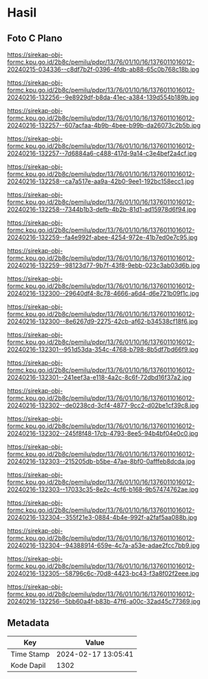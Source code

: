 # Hasil

## Foto C Plano

https://sirekap-obj-formc.kpu.go.id/2b8c/pemilu/pdpr/13/76/01/10/16/1376011016012-20240215-034336--c8df7b2f-0396-4fdb-ab88-65c0b768c18b.jpg

https://sirekap-obj-formc.kpu.go.id/2b8c/pemilu/pdpr/13/76/01/10/16/1376011016012-20240216-132256--9e8929df-b8da-41ec-a384-139d554b189b.jpg

https://sirekap-obj-formc.kpu.go.id/2b8c/pemilu/pdpr/13/76/01/10/16/1376011016012-20240216-132257--607acfaa-4b9b-4bee-b99b-da26073c2b5b.jpg

https://sirekap-obj-formc.kpu.go.id/2b8c/pemilu/pdpr/13/76/01/10/16/1376011016012-20240216-132257--7d6884a6-c488-417d-9a14-c3e4bef2a4cf.jpg

https://sirekap-obj-formc.kpu.go.id/2b8c/pemilu/pdpr/13/76/01/10/16/1376011016012-20240216-132258--ca7a517e-aa9a-42b0-9ee1-192bc158ecc1.jpg

https://sirekap-obj-formc.kpu.go.id/2b8c/pemilu/pdpr/13/76/01/10/16/1376011016012-20240216-132258--7344b1b3-defb-4b2b-81d1-ad15978d6f94.jpg

https://sirekap-obj-formc.kpu.go.id/2b8c/pemilu/pdpr/13/76/01/10/16/1376011016012-20240216-132259--fa4e992f-abee-4254-972e-41b7ed0e7c95.jpg

https://sirekap-obj-formc.kpu.go.id/2b8c/pemilu/pdpr/13/76/01/10/16/1376011016012-20240216-132259--98123d77-9b7f-43f8-9ebb-023c3ab03d6b.jpg

https://sirekap-obj-formc.kpu.go.id/2b8c/pemilu/pdpr/13/76/01/10/16/1376011016012-20240216-132300--29640df4-8c78-4666-a6d4-d6e721b09f1c.jpg

https://sirekap-obj-formc.kpu.go.id/2b8c/pemilu/pdpr/13/76/01/10/16/1376011016012-20240216-132300--8e6267d9-2275-42cb-af62-b34538cf18f6.jpg

https://sirekap-obj-formc.kpu.go.id/2b8c/pemilu/pdpr/13/76/01/10/16/1376011016012-20240216-132301--951d53da-354c-4768-b798-8b5df7bd66f9.jpg

https://sirekap-obj-formc.kpu.go.id/2b8c/pemilu/pdpr/13/76/01/10/16/1376011016012-20240216-132301--241eef3a-e118-4a2c-8c6f-72dbd16f37a2.jpg

https://sirekap-obj-formc.kpu.go.id/2b8c/pemilu/pdpr/13/76/01/10/16/1376011016012-20240216-132302--de0238cd-3cf4-4877-9cc2-d02be1cf39c8.jpg

https://sirekap-obj-formc.kpu.go.id/2b8c/pemilu/pdpr/13/76/01/10/16/1376011016012-20240216-132302--245f8f48-17cb-4793-8ee5-94b4bf04e0c0.jpg

https://sirekap-obj-formc.kpu.go.id/2b8c/pemilu/pdpr/13/76/01/10/16/1376011016012-20240216-132303--215205db-b5be-47ae-8bf0-0afffeb8dcda.jpg

https://sirekap-obj-formc.kpu.go.id/2b8c/pemilu/pdpr/13/76/01/10/16/1376011016012-20240216-132303--17033c35-8e2c-4cf6-b168-9b57474762ae.jpg

https://sirekap-obj-formc.kpu.go.id/2b8c/pemilu/pdpr/13/76/01/10/16/1376011016012-20240216-132304--355f21e3-0884-4b4e-992f-a2faf5aa088b.jpg

https://sirekap-obj-formc.kpu.go.id/2b8c/pemilu/pdpr/13/76/01/10/16/1376011016012-20240216-132304--94388914-659e-4c7a-a53e-adae2fcc7bb9.jpg

https://sirekap-obj-formc.kpu.go.id/2b8c/pemilu/pdpr/13/76/01/10/16/1376011016012-20240216-132305--58796c6c-70d8-4423-bc43-f3a8f02f2eee.jpg

https://sirekap-obj-formc.kpu.go.id/2b8c/pemilu/pdpr/13/76/01/10/16/1376011016012-20240216-132256--5bb60a4f-b83b-47f6-a00c-32ad45c77369.jpg


## Metadata

| Key        | Value               |
| ---------- | ------------------- |
| Time Stamp | 2024-02-17 13:05:41 |
| Kode Dapil | 1302                |



